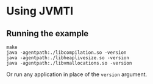 # Using JVMTI

## Running the example

```shell
make
java -agentpath:./libcompilation.so -version
java -agentpath:./libheaplivesize.so -version
java -agentpath:./libvmallocations.so -version
```

Or run any application in place of the `version` argument.
